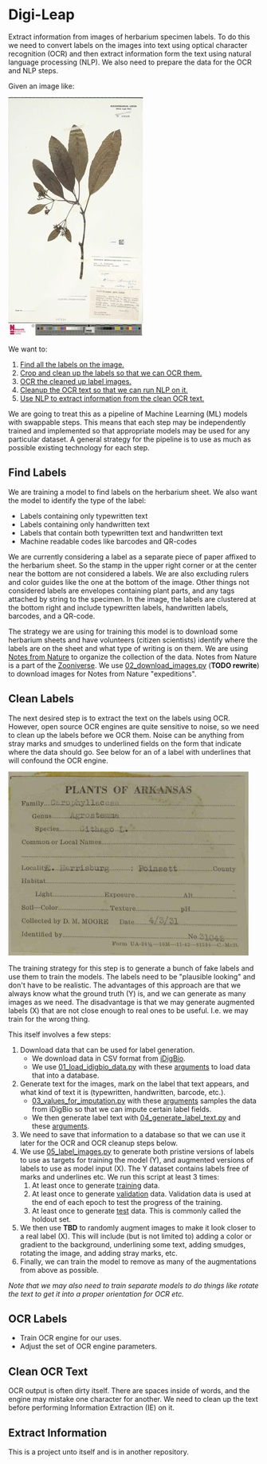 # Digi-Leap
Extract information from images of herbarium specimen labels. To do this we need to convert labels on the images into text using optical character recognition (OCR) and then extract information form the text using natural language processing (NLP). We also need to prepare the data for the OCR and NLP steps.

Given an image like:

![Figure 1: Herbarium sample image](assets/herbarium_sample_image.jpg)

We want to:
1. [Find all the labels on the image.](#Find-Labels)
1. [Crop and clean up the labels so that we can OCR them.](#Clean-Labels)
1. [OCR the cleaned up label images.](#OCR-Labels)
1. [Cleanup the OCR text so that we can run NLP on it.](#Clean-OCR-Text)
1. [Use NLP to extract information from the clean OCR text.](#Extract-Information)

We are going to treat this as a pipeline of Machine Learning (ML) models with swappable steps. This means that each step may be independently trained and implemented so that appropriate models may be used for any particular dataset. A general strategy for the pipeline is to use as much as possible existing technology for each step.

## Find Labels

We are training a model to find labels on the herbarium sheet. We also want the model to identify the type of the label:
- Labels containing only typewritten text
- Labels containing only handwritten text
- Labels that contain both typewritten text and handwritten text
- Machine readable codes like barcodes and QR-codes

We are currently considering a label as a separate piece of paper affixed to the herbarium sheet. So the stamp in the upper right corner or at the center near the bottom are not considered a labels. We are also excluding rulers and color guides like the one at the bottom of the image. Other things not considered labels are envelopes containing plant parts, and any tags attached by string to the specimen. In the image, the labels are clustered at the bottom right and include typewritten labels, handwritten labels, barcodes, and a QR-code.

The strategy we are using for training this model is to download some herbarium sheets and have volunteers (citizen scientists) identify where the labels are on the sheet and what type of writing is on them. We are using [Notes from Nature](https://www.zooniverse.org/organizations/md68135/notes-from-nature) to organize the collection of the data. Notes from Nature is a part of the [Zooniverse](https://www.zooniverse.org/). We use [02_download_images.py](02_download_images.py) (**TODO rewrite**) to download images for Notes from Nature "expeditions".

## Clean Labels

The next desired step is to extract the text on the labels using OCR. However, open source OCR engines are quite sensitive to noise, so we need to clean up the labels before we OCR them. Noise can be anything from stray marks and smudges to underlined fields on the form that indicate where the data should go. See below for an of a label with underlines that will confound the OCR engine.


![Figure 2: Label with underlines](assets/label_with_underlines.jpg)

The training strategy for this step is to generate a bunch of fake labels and use them to train the models. The labels need to be "plausible looking" and don't have to be realistic. The advantages of this approach are that we always know what the ground truth (Y) is, and we can generate as many images as we need. The disadvantage is that we may generate augmented labels (X) that are not close enough to real ones to be useful. I.e. we may train for the wrong thing.

This itself involves a few steps:

1. Download data that can be used for label generation.
   - We download data in CSV format from [iDigBio](https://www.idigbio.org/portal/search).
   - We use [01_load_idigbio_data.py](01_load_idigbio_data.py) with these [arguments](args/01_load_idigbio_data.args) to load data that into a database.
1. Generate text for the images, mark on the label that text appears, and what kind of text it is (typewritten, handwritten, barcode, etc.).
   - [03_values_for_imputation.py](03_values_for_imputation.py) with these [arguments](args/03_values_for_imputation.args) samples the data from iDigBio so that we can impute certain label fields.
    - We then generate label text with [04_generate_label_text.py](04_generate_label_text.py) and these [arguments](args/04_generate_label_text.args).
1. We need to save that information to a database so that we can use it later for the OCR and OCR cleanup steps below.
1. We use [05_label_images.py](05_label_images.py) to generate both pristine versions of labels to use as targets for training the model (Y), and augmented versions of labels to use as model input (X). The Y dataset contains labels free of marks and underlines etc. We run this script at least 3 times:
   1. At least once to generate [training](args/05_train_images.args) data.
   1. At least once to generate [validation](args/05_valid_images.args) data. Validation data is used at the end of each epoch to test the progress of the training.
   1. At least once to generate [test](args/05_test_images.args) data. This is commonly called the holdout set.
1. We then use **TBD** to randomly augment images to make it look closer to a real label (X). This will include (but is not limited to) adding a color or gradient to the background, underlining some text, adding smudges, rotating the image, and adding stray marks, etc.
1. Finally, we can train the model to remove as many of the augmentations from above as possible.

*Note that we may also need to train separate models to do things like rotate the text to get it into a proper orientation for OCR etc.*

## OCR Labels

- Train OCR engine for our uses.
- Adjust the set of OCR engine parameters.

## Clean OCR Text

OCR output is often dirty itself. There are spaces inside of words, and the engine may mistake one character for another. We need to clean up the text before performing Information Extraction (IE) on it.

## Extract Information

This is a project unto itself and is in another repository.
